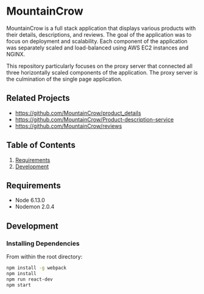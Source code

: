 # MountainCrow

MountainCrow is a full stack application that displays various products with their details, descriptions, and reviews. The goal of the application was to focus on deployment and scalability. Each component of the application was separately scaled and load-balanced using AWS EC2 instances and NGINX.

This repository particularly focuses on the proxy server that connected all three horizontally scaled components of the application. The proxy server is the culmination of the single page application.

## Related Projects

  - https://github.com/MountainCrow/product_details
  - https://github.com/MountainCrow/Product-description-service
  - https://github.com/MountainCrow/reviews

## Table of Contents

1. [Requirements](#requirements)
1. [Development](#development)


## Requirements

- Node 6.13.0
- Nodemon 2.0.4

## Development

### Installing Dependencies

From within the root directory:

```sh
npm install -g webpack
npm install
npm run react-dev
npm start
```
